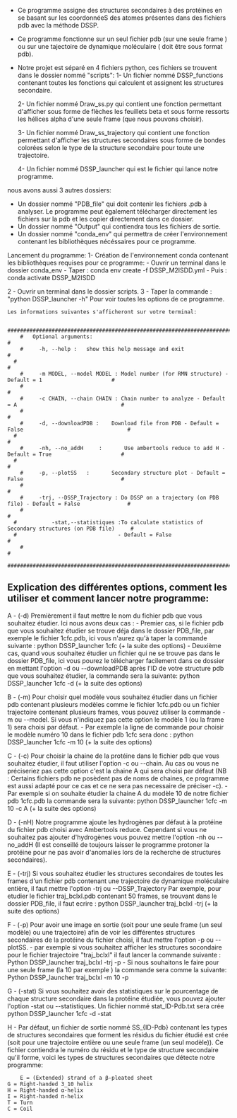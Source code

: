 


- Ce programme assigne des structures secondaires à des protéines en se basant sur les coordonnéeS des 
  atomes présentes dans des fichiers pdb avec la méthode DSSP.

- Ce programme fonctionne sur un seul fichier pdb (sur une seule frame ) ou sur une tajectoire de 
  dynamique moléculaire ( doit être sous format pdb).

- Notre projet est séparé en 4 fichiers python, ces fichiers se trouvent dans le dossier nommé "scripts":
  1- Un fichier nommé DSSP_functions contenant toutes les fonctions qui calculent et assignent les structures secondaire.

  2- Un fichier nommé Draw_ss.py qui contient une fonction permettant d'afficher sous forme de flèches les feuillets 
     beta et sous forme ressorts les hélices alpha d'une seule frame (que nous pouvons choisir).

  3- Un fichier nommé Draw_ss_trajectory qui contient une fonction permettant d'afficher les structures secondaires
     sous forme de bondes colorées selon le type de la structure secondaire pour toute une trajectoire. 

  4- Un fichier nommé DSSP_launcher qui est le fichier qui lance notre programme.

nous avons aussi 3 autres dossiers:
  - Un dossier nommé "PDB_file" qui doit contenir les fichiers .pdb à analyser.
    Le programme peut également télécharger directement les fichiers sur la pdb et les copier directement dans ce dossier.
  - Un dossier nommé "Output" qui contiendra tous les fichiers de sortie.
  - Un dossier nommé "conda_env"  qui permettra de créer l'environnement contenant les bibliothèques nécéssaires pour
    ce programme. 

Lancement du programme: 
1-  Création de l'environnement conda contenant les bibliothèques requises pour ce programme:
	- Ouvrir un terminal dans le dossier conda_env
	- Taper : conda env create -f DSSP_M2ISDD.yml
	- Puis :  conda activate DSSP_M2ISDD

2 - Ouvrir un terminal dans le dossier scripts.
3 - Taper la commande : "python DSSP_launcher -h" Pour voir toutes les options de ce programme.
   
    Les informations suivantes s'afficheront sur votre terminal:

            ##############################################################################################
	    #   Optional arguments:                                                                             #
	    # 	  -h, --help :   show this help message and exit                                                #
      #                                                                                                   #
	    # 	  -m MODEL, --model MODEL : Model number (for RMN structure) - Default = 1                      #  
	    #   	        	                                                                                    # 
	    #	  -c CHAIN, --chain CHAIN : Chain number to analyze - Default = A                                 #
	    #			                                                                                              #
	    #	  -d, --downloadPDB :    Download file from PDB - Default = False                                 #
      #                                                                                                   #
	    #	  -nh, --no_addH     :       Use ambertools reduce to add H - Default = True                      #
      #                                                                                                   #
	    #	  -p, --plotSS   :       Secondary structure plot - Default = False                               # 
	    #			                                                                                              #
	    #	  -trj, --DSSP_Trajectory : Do DSSP on a trajectory (on PDB file) - Default = False               #
	    #	                                                                                                  #
      #           -stat,--statistiques :To calculate statistics of Secondary structures (on PDB file)     #
      #                                - Default = False		                                              #
	    #			                                                                                              #
            ##############################################################################################

 
 Explication des différentes options, comment les utiliser et comment lancer notre programme:
---------------------------------------------------------------------------------------------

 A - (-d) 
     Premièrement il faut mettre le nom du fichier pdb que vous souhaitez étudier.
     Ici nous avons deux cas :
     - Premier cas, si le fichier pdb que vous souhaitez étudier se trouve déja dans le dossier 
     PDB_file, par exemple le fichier 1cfc.pdb, ici vous n'aurez qu'à taper la commande suivante :
       python DSSP_launcher 1cfc (+ la suite des options)
     - Deuxième cas, quand vous souhaitez étudier un fichier qui ne se trouve pas dans le dossier PDB_file, ici vous 
     pourez le télécharger facilement dans ce dossier en mettant l'option -d ou --downloadPDB après l'ID de votre 
     structure pdb que vous souhaitez étudier, la commande sera la suivante:
       python DSSP_launcher 1cfc -d (+ la suite des options)   
      
 
 B - (-m) 
      Pour choisir quel modèle vous souhaitez étudier dans un fichier pdb contenant plusieurs 
      modèles comme le fichier 1cfc.pdb ou un fichier trajectoire contenant plusieurs frames, vous 
      pouvez utiliser la commande -m ou --model. Si vous n'indiquez pas cette option le modèle 1 (ou la frame 1) 
      sera choisi par défaut.
      - Par exemple la ligne de commande pour choisir le modèle numéro 10 dans le fichier pdb 1cfc sera donc :
        python DSSP_launcher 1cfc -m 10 (+ la suite des options)

 C - (-c) 
     Pour choisir la chaine de la protéine dans le fichier pdb que vous souhaitez étudier, il faut utiliser 
     l'option -c ou --chain. Au cas ou vous ne préciseriez pas cette option c'est la chaine A qui sera choisi 
     par défaut (NB : Certains fichiers pdb ne posèdent pas de noms de chaines, ce programme est aussi adapté 
     pour ce cas et ce ne sera pas necessaire de préciser -c).
     - Par exemple si on souhaite étudier la chaine A du modèle 10 de notre fichier pdb 1cfc.pdb la commande sera 
       la suivante:
        python DSSP_launcher 1cfc -m 10 -c A (+ la suite des options)

 D - (-nH) 
     Notre programme ajoute les hydrogènes par défaut à la protéine du fichier pdb choisi avec Ambertools reduce. 
     Cependant si vous ne souhaitez pas ajouter d'hydrogènes vous pouvez mettre l'option -nh ou --no_addH (Il est conseillé de toujours laisser le
     programme protoner la protéine pour ne pas avoir d'anomalies lors de la recherche de structures secondaires). 

 E - (-trj) 
     Si vous souhaitez étudier les structures secondaires de toutes les frames d'un fichier pdb contenant une trajectoire de dynamique 
     moléculaire entière, il faut mettre l'option -trj ou --DSSP_Trajectory 
     Par exemple, pour etudier le fichier traj_bclxl.pdb contenant 50 frames, se trouvant dans le dossier PDB_file, il faut ecrire :
        python DSSP_launcher traj_bclxl -trj (+ la suite des options)

 F - (-p) 
     Pour avoir une image en sortie (soit pour une seule frame (un seul modèle) ou une trajectoire) afin de voir 
     les différentes structures secondaires de la protéine du fichier choisi, il faut mettre l'option -p ou --plotSS.
     - par exemple si vous souhaitez afficher les structures socondaire pour le fichier trajectoire "traj_bclxl" 
      il faut lancer la commande suivante : Python DSSP_launcher traj_bclxl -trj -p 
     - Si nous souhaitons le faire pour une seule frame (la 10 par exemple ) la commande sera comme la suivante:
        Python DSSP_launcher traj_bclxl -m 10 -p
 
 
 G - (-stat) 
     Si vous souhaitez avoir des statistiques sur le pourcentage de chaque structure secondaire dans la protéine étudiée,
     vous pouvez ajouter l'option -stat ou --statistiques. Un fichier nommé stat_ID-Pdb.txt sera crée
       python DSSP_launcher 1cfc -d -stat

 H - Par défaut, un fichier de sortie nommé SS_{ID-Pdb} contenant les types de structures secondaires que forment les résidus du fichier 
     étudié est crée (soit pour une trajectoire entière ou une seule frame (un seul modèle)). 
     Ce fichier contiendra le numéro du résidu et le type de structure secondaire qu'il forme, voici les types de
     structures secondaires que détecte notre programme:
     	
        E = (Extended) strand of a β-pleated sheet
	G = Right-handed 3_10 helix
	H = Right-handed α-helix
	I = Right-handed π-helix
	T = Turn
	C = Coil




	     
	       
     
